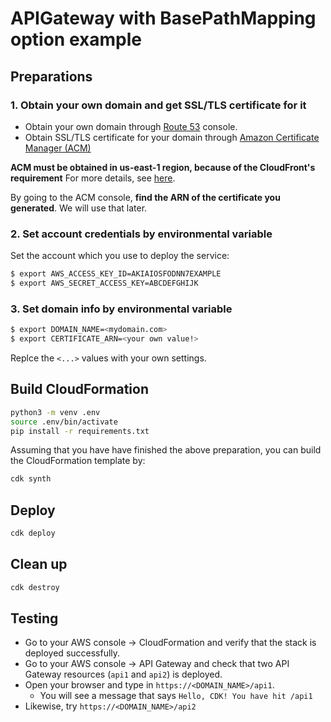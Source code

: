 # APIGateway with BasePathMapping option example

## Preparations

### 1. Obtain your own domain and get SSL/TLS certificate for it
* Obtain your own domain through [Route 53](https://aws.amazon.com/jp/route53/) console.
* Obtain SSL/TLS certificate for your domain through [Amazon Certificate Manager (ACM)](https://docs.aws.amazon.com/acm/latest/userguide/acm-overview.html)

**ACM must be obtained in us-east-1 region, because of the CloudFront's requirement** For more details, see [here](https://docs.aws.amazon.com/AmazonCloudFront/latest/DeveloperGuide/cnames-and-https-requirements.html).

By going to the ACM console, **find the ARN of the certificate you generated**. We will use that later.

### 2. Set account credentials by environmental variable
Set the account which you use to deploy the service:
```bash
$ export AWS_ACCESS_KEY_ID=AKIAIOSFODNN7EXAMPLE
$ export AWS_SECRET_ACCESS_KEY=ABCDEFGHIJK
```

### 3. Set domain info by environmental variable
```bash
$ export DOMAIN_NAME=<mydomain.com>
$ export CERTIFICATE_ARN=<your own value!>
```
Replce the `<...>` values with your own settings.

## Build CloudFormation

```bash
python3 -m venv .env
source .env/bin/activate
pip install -r requirements.txt
```

Assuming that you have have finished the above preparation, you can build the CloudFormation template by:
```bash
cdk synth
```

## Deploy

```bash
cdk deploy
```

## Clean up

```bash
cdk destroy
```

## Testing

* Go to your AWS console -> CloudFormation and verify that the stack is deployed successfully.
* Go to your AWS console -> API Gateway and check that two API Gateway resources (`api1` and `api2`) is deployed.
* Open your browser and type in `https://<DOMAIN_NAME>/api1`.
  * You will see a message that says `Hello, CDK! You have hit /api1`
* Likewise, try `https://<DOMAIN_NAME>/api2`
